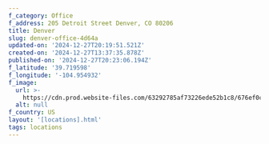 ```yaml
---
f_category: Office
f_address: 205 Detroit Street Denver, CO 80206
title: Denver
slug: denver-office-4d64a
updated-on: '2024-12-27T20:19:51.521Z'
created-on: '2024-12-27T13:37:35.878Z'
published-on: '2024-12-27T20:23:06.194Z'
f_latitude: '39.719598'
f_longitude: '-104.954932'
f_image:
  url: >-
    https://cdn.prod.website-files.com/63292785af73226ede52b1c8/676ef0ca14d32411f65abc7b_676ee74a2b3abcb80412751b_denver-office.avif
  alt: null
f_country: US
layout: '[locations].html'
tags: locations
---
```




